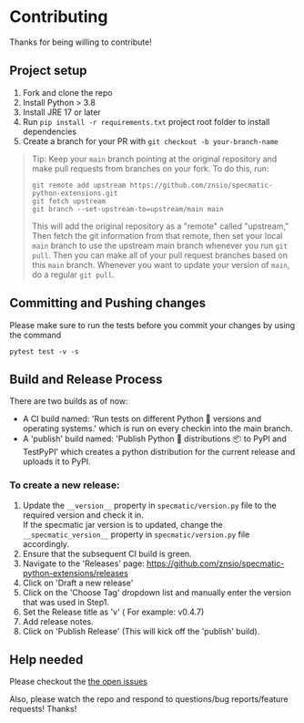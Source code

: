 # Contributing

Thanks for being willing to contribute!

## Project setup

1. Fork and clone the repo
2. Install Python > 3.8
3. Install JRE 17 or later
4. Run `pip install -r requirements.txt` project root folder to install dependencies
5. Create a branch for your PR with `git checkout -b your-branch-name`

> Tip: Keep your `main` branch pointing at the original repository and make
> pull requests from branches on your fork. To do this, run:
>
> ```
> git remote add upstream https://github.com/znsio/specmatic-python-extensions.git
> git fetch upstream
> git branch --set-upstream-to=upstream/main main
> ```
>
> This will add the original repository as a "remote" called "upstream," Then
> fetch the git information from that remote, then set your local `main`
> branch to use the upstream main branch whenever you run `git pull`. Then you
> can make all of your pull request branches based on this `main` branch.
> Whenever you want to update your version of `main`, do a regular `git pull`.


## Committing and Pushing changes

Please make sure to run the tests before you commit your changes by using the command

```pytest test -v -s```


## Build and Release Process
There are two builds as of now:
- A CI build named: 'Run tests on different Python 🐍 versions and operating systems.' which is run on every checkin into the main branch.
- A 'publish' build named: 'Publish Python 🐍 distributions 📦 to PyPI and TestPyPI' which creates a python distribution for the current release and uploads it to PyPI.
### To create a new release:
1. Update the `````__version__````` property in `````specmatic/version.py````` file to the required version and check it in.  
   If the specmatic jar version is to updated, change the `````__specmatic_version__````` property in `````specmatic/version.py````` file accordingly.
2. Ensure that the subsequent CI build is green.
3. Navigate to the 'Releases' page: https://github.com/znsio/specmatic-python-extensions/releases
4. Click on 'Draft a new release'
5. Click on the 'Choose Tag' dropdown list and manually enter the version that was used in Step1.
6. Set the Release title as 'v<Version>' ( For example: v0.4.7)
7. Add release notes.
8. Click on 'Publish Release' (This will kick off the 'publish' build).


## Help needed

Please checkout the [the open issues](https://github.com/znsio/specmatic-python-extensions/issues?q=is%3Aopen+is%3Aissue)

Also, please watch the repo and respond to questions/bug reports/feature
requests! Thanks!
